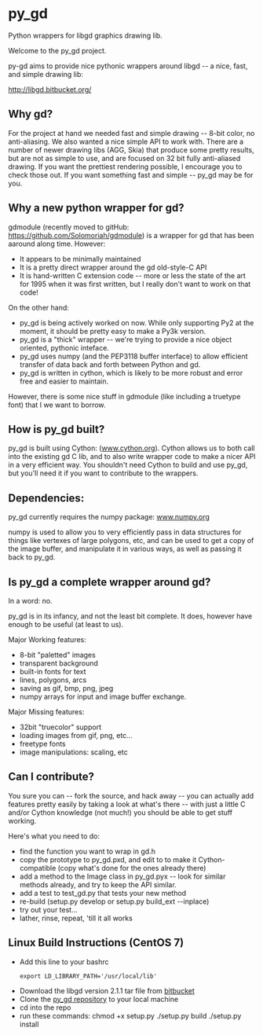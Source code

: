 py_gd
=====

Python wrappers for libgd graphics drawing lib.

Welcome to the py_gd project.

py-gd aims to provide nice pythonic wrappers around libgd -- a nice, fast, and simple drawing lib:

http://libgd.bitbucket.org/

Why gd?
---------

For the project at hand we needed fast and simple drawing -- 8-bit color, no anti-aliasing.
We also wanted a nice simple API to work with. There are a number of newer drawing libs (AGG, Skia)
that produce some pretty results, but are not as simple to use, and are focused on 32 bit fully
anti-aliased drawing. If  you want the prettiest rendering possible, I encourage you to check those out.
If you want something fast and simple -- py_gd may be for you.

Why a new python wrapper for gd?
----------------------------------

gdmodule (recently moved to gitHub: https://github.com/Solomoriah/gdmodule) is a wrapper
for gd that has been aaround along time. However:
 - It appears to be minimally maintained
 - It is a pretty direct wrapper around the gd old-style-C API
 - It is hand-written C extension code -- more or less the state of the art for 1995
   when it was first written, but I really don't want to work on that code!

On the other hand:
 - py_gd is being actively worked on now. While only supporting Py2 at the moment,
   it should be pretty easy to make a Py3k version.
 - py_gd is a "thick" wrapper -- we're trying to provide a nice object oriented, pythonic inteface.
 - py_gd uses numpy (and the PEP3118 buffer interface) to allow efficient transfer of data back and
   forth between Python and gd.
 - py_gd is written in cython, which is likely to be more robust and error free and easier to maintain.

However, there is some nice stuff in gdmodule (like including a truetype font) that I we want to borrow.

How is py_gd built?
----------------------

py_gd is built using Cython: (www.cython.org). Cython allows us to both call into the existing gd C lib,
and to also write wrapper code to make a nicer API in a very efficient way. You shouldn't need Cython
to build and use py_gd, but you'll need it if you want to contribute to the wrappers.


Dependencies:
---------------

py_gd currently requires the numpy package: www.numpy.org

numpy is used to allow you to very efficiently pass in data structures for things like vertexes of large
polygons, etc, and can be used to get a copy of the image buffer, and manipulate it in various ways,
as well as passing it back to py_gd.

Is py_gd a complete wrapper around gd?
----------------------------------------

In a word: no.

py_gd is in its infancy, and not the least bit complete. It does, however have enough to be useful (at least to us).

Major Working features:
 * 8-bit "paletted" images
 * transparent background
 * built-in fonts for text
 * lines, polygons, arcs
 * saving as gif, bmp, png, jpeg
 * numpy arrays for input and image buffer exchange.

Major Missing features:
 * 32bit "truecolor" support
 * loading images from gif, png, etc...
 * freetype fonts
 * image manipulations: scaling, etc

Can I contribute?
-------------------

You sure you can -- fork the source, and hack away -- you can actually add features pretty easily by taking
a look at what's there -- with just a little C and/or Cython knowledge (not much!) you should be able to
get stuff working.

Here's what you need to do:

 * find the function you want to wrap in gd.h
 * copy the prototype to py_gd.pxd, and edit to to make it Cython-compatible (copy what's done for the ones already there)
 * add a method to the Image class in py_gd.pyx -- look for similar methods already, and try to keep the API similar.
 * add a test to test_gd.py that tests your new method
 * re-build (setup.py develop or setup.py build_ext --inplace)
 * try out your test...
 * lather, rinse, repeat, 'till it all works

Linux Build Instructions (CentOS 7)
-----------------------------------

 * Add this line to your bashrc
   ``` 
   export LD_LIBRARY_PATH='/usr/local/lib'
   ```
 * Download the libgd version 2.1.1 tar file from [bitbucket](https://bitbucket.org/libgd/gd-libgd/downloads)
 * Clone the [py_gd repository](https://github.com/NOAA-ORR-ERD/py_gd) to your local machine
 * cd into the repo
 * run these commands:
    chmod +x setup.py
    ./setup.py build
    ./setup.py install
